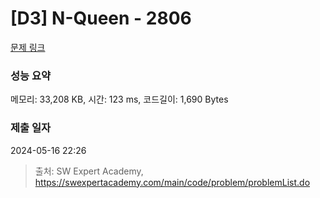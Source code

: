 # [D3] N-Queen - 2806 

[문제 링크](https://swexpertacademy.com/main/code/problem/problemDetail.do?contestProbId=AV7GKs06AU0DFAXB) 

### 성능 요약

메모리: 33,208 KB, 시간: 123 ms, 코드길이: 1,690 Bytes

### 제출 일자

2024-05-16 22:26



> 출처: SW Expert Academy, https://swexpertacademy.com/main/code/problem/problemList.do
